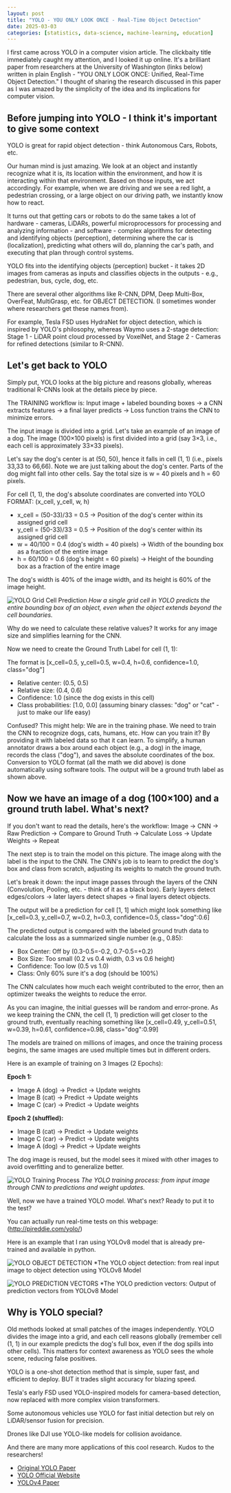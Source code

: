 ```yaml
---
layout: post
title: "YOLO - YOU ONLY LOOK ONCE - Real-Time Object Detection"
date: 2025-03-03
categories: [statistics, data-science, machine-learning, education]
---
```


I first came across YOLO in a computer vision article. The clickbaity title immediately caught my attention, and I looked it up online. It's a brilliant paper from researchers at the University of Washington (links below) written in plain English - "YOU ONLY LOOK ONCE: Unified, Real-Time Object Detection." I thought of sharing the research discussed in this paper as I was amazed by the simplicity of the idea and its implications for computer vision.

## Before jumping into YOLO - I think it's important to give some context

YOLO is great for rapid object detection - think Autonomous Cars, Robots, etc.

Our human mind is just amazing. We look at an object and instantly recognize what it is, its location within the environment, and how it is interacting within that environment. Based on those inputs, we act accordingly. For example, when we are driving and we see a red light, a pedestrian crossing, or a large object on our driving path, we instantly know how to react.

It turns out that getting cars or robots to do the same takes a lot of hardware - cameras, LiDARs, powerful microprocessors for processing and analyzing information - and software - complex algorithms for detecting and identifying objects (perception), determining where the car is (localization), predicting what others will do, planning the car's path, and executing that plan through control systems.

YOLO fits into the identifying objects (perception) bucket - it takes 2D images from cameras as inputs and classifies objects in the outputs - e.g., pedestrian, bus, cycle, dog, etc.

There are several other algorithms like R-CNN, DPM, Deep Multi-Box, OverFeat, MultiGrasp, etc. for OBJECT DETECTION. (I sometimes wonder where researchers get these names from).

For example, Tesla FSD uses HydraNet for object detection, which is inspired by YOLO's philosophy, whereas Waymo uses a 2-stage detection: Stage 1 - LiDAR point cloud processed by VoxelNet, and Stage 2 - Cameras for refined detections (similar to R-CNN).

## Let's get back to YOLO

Simply put, YOLO looks at the big picture and reasons globally, whereas traditional R-CNNs look at the details piece by piece.

The TRAINING workflow is: Input image + labeled bounding boxes → a CNN extracts features → a final layer predicts → Loss function trains the CNN to minimize errors.

The input image is divided into a grid. Let's take an example of an image of a dog. The image (100×100 pixels) is first divided into a grid (say 3×3, i.e., each cell is approximately 33×33 pixels).

Let's say the dog's center is at (50, 50), hence it falls in cell (1, 1) (i.e., pixels 33,33 to 66,66). Note we are just talking about the dog's center. Parts of the dog might fall into other cells. Say the total size is w = 40 pixels and h = 60 pixels.

For cell (1, 1), the dog's absolute coordinates are converted into YOLO FORMAT: (x_cell, y_cell, w, h)

- x_cell = (50-33)/33 = 0.5 → Position of the dog's center within its assigned grid cell
- y_cell = (50-33)/33 = 0.5 → Position of the dog's center within its assigned grid cell
- w = 40/100 = 0.4 (dog's width = 40 pixels) → Width of the bounding box as a fraction of the entire image
- h = 60/100 = 0.6 (dog's height = 60 pixels) → Height of the bounding box as a fraction of the entire image

The dog's width is 40% of the image width, and its height is 60% of the image height.

![YOLO Grid Cell Prediction](/images/yolo-grid-visualization.svg)
*How a single grid cell in YOLO predicts the entire bounding box of an object, even when the object extends beyond the cell boundaries.*

Why do we need to calculate these relative values? It works for any image size and simplifies learning for the CNN.

Now we need to create the Ground Truth Label for cell (1, 1):

The format is [x_cell=0.5, y_cell=0.5, w=0.4, h=0.6, confidence=1.0, class="dog"]

- Relative center: (0.5, 0.5)
- Relative size: (0.4, 0.6)
- Confidence: 1.0 (since the dog exists in this cell)
- Class probabilities: [1.0, 0.0] (assuming binary classes: "dog" or "cat" - just to make our life easy)

Confused? This might help: We are in the training phase. We need to train the CNN to recognize dogs, cats, humans, etc. How can you train it? By providing it with labeled data so that it can learn. To simplify, a human annotator draws a box around each object (e.g., a dog) in the image, records the class ("dog"), and saves the absolute coordinates of the box. Conversion to YOLO format (all the math we did above) is done automatically using software tools. The output will be a ground truth label as shown above.

## Now we have an image of a dog (100×100) and a ground truth label. What's next?

If you don't want to read the details, here's the workflow: Image → CNN → Raw Prediction → Compare to Ground Truth → Calculate Loss → Update Weights → Repeat

The next step is to train the model on this picture. The image along with the label is the input to the CNN. The CNN's job is to learn to predict the dog's box and class from scratch, adjusting its weights to match the ground truth.

Let's break it down: the input image passes through the layers of the CNN (Convolution, Pooling, etc. - think of it as a black box). Early layers detect edges/colors → later layers detect shapes → final layers detect objects.

The output will be a prediction for cell [1, 1] which might look something like [x_cell=0.3, y_cell=0.7, w=0.2, h=0.3, confidence=0.5, class="dog":0.6]

The predicted output is compared with the labeled ground truth data to calculate the loss as a summarized single number (e.g., 0.85):
- Box Center: Off by (0.3-0.5=-0.2, 0.7-0.5=+0.2)
- Box Size: Too small (0.2 vs 0.4 width, 0.3 vs 0.6 height)
- Confidence: Too low (0.5 vs 1.0)
- Class: Only 60% sure it's a dog (should be 100%)

The CNN calculates how much each weight contributed to the error, then an optimizer tweaks the weights to reduce the error.

As you can imagine, the initial guesses will be random and error-prone. As we keep training the CNN, the cell (1, 1) prediction will get closer to the ground truth, eventually reaching something like [x_cell=0.49, y_cell=0.51, w=0.39, h=0.61, confidence=0.98, class="dog":0.99]

The models are trained on millions of images, and once the training process begins, the same images are used multiple times but in different orders.

Here is an example of training on 3 Images (2 Epochs):

**Epoch 1:**
- Image A (dog) → Predict → Update weights
- Image B (cat) → Predict → Update weights
- Image C (car) → Predict → Update weights

**Epoch 2 (shuffled):**
- Image B (cat) → Predict → Update weights
- Image C (car) → Predict → Update weights
- Image A (dog) → Predict → Update weights

The dog image is reused, but the model sees it mixed with other images to avoid overfitting and to generalize better.

![YOLO Training Process](/images/yolo-training-process.svg)
*The YOLO training process: from input image through CNN to predictions and weight updates.*

Well, now we have a trained YOLO model. What's next? Ready to put it to the test?

You can actually run real-time tests on this webpage: (http://pjreddie.com/yolo/)

Here is an example that I ran using YOLOv8 model that is already pre-trained and available in python. 

![YOLO OBJECT DETECTION](/images/Yolo_object_detection.png)
*The YOLO object detection: from real input image to object detection using YOLOv8 Model

![YOLO PREDICTION VECTORS](/images/YOLO_Prediction_Vectors.png)
*The YOLO prediction vectors: Output of prediction vectors from YOLOv8 Model


## Why is YOLO special?

Old methods looked at small patches of the images independently. YOLO divides the image into a grid, and each cell reasons globally (remember cell (1, 1) in our example predicts the dog's full box, even if the dog spills into other cells). This matters for context awareness as YOLO sees the whole scene, reducing false positives.

YOLO is a one-shot detection method that is simple, super fast, and efficient to deploy. BUT it trades slight accuracy for blazing speed.

Tesla's early FSD used YOLO-inspired models for camera-based detection, now replaced with more complex vision transformers.

Some autonomous vehicles use YOLO for fast initial detection but rely on LiDAR/sensor fusion for precision.

Drones like DJI use YOLO-like models for collision avoidance.

And there are many more applications of this cool research. Kudos to the researchers!

- [Original YOLO Paper](https://arxiv.org/abs/1506.02640)
- [YOLO Official Website](https://pjreddie.com/darknet/yolo/)
- [YOLOv4 Paper](https://arxiv.org/abs/2004.10934)

